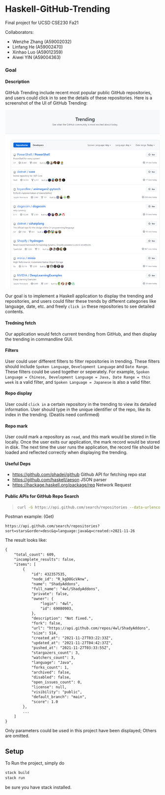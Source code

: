 # Haskell-GitHub-Trending  

Final project for UCSD CSE230 Fa21

Collaborators:

- Wenzhe Zhang (A59002032)
- Linfang He   (A59002470)
- Xinhao Luo (A59012359)
- Aiwei YIN (A59004363)


### Goal

#### Description

GitHub Trending include recent most popular public GitHub repositories, and users could click in to see the details of these repositories. Here is a screenshot of the UI of GitHub Trending:

![TrendingUI](./img/TrendingUI.png)

Our goal is to implement a Haskell application to display the trending and repositories, and users could filter these trends by different categories like language, date, etc. and freely `click in` these repositories to see detailed contents.

#### Tredning fetch

Our application would fetch current trending from GitHub, and then display the trending in commandline GUI. 

#### Filters

User could user different filters to filter repositories in trending. These filters should include `Spoken Language`, `Development Language` and `Date Range`. These filters could be used together or seperately. For example, `Spoken Language = Chinese, Development Language = Java, Date Range = this week` is a valid filter, and `Spoken Language = Japanese` is also a valid filter.

#### Repo display

User could `click in` a certain repository in the trending to view its detailed information. User should type in the unique identifier of the repo, like its index in the trending. (Deatils need confirmed)

#### Repo mark

User could mark a repository as `read`, and this mark would be stored in file locally. Once the user exits our application, the mark record would be stored in disk. The next time the user runs the application, the record file should be loaded and reflected correctly when displaying the trending.


#### Useful Deps

- https://github.com/phadej/github Github API for fetching repo stat
- https://github.com/haskell/aeson JSON parser
- https://hackage.haskell.org/package/req Network Request

#### Public APIs for GitHub Repo Search

> ```sh
> curl -G https://api.github.com/search/repositories --data-urlencode "sort=stars" --data-urlencode "order=desc" --data-urlencode "q=language:java"  --data-urlencode "q=created:>`date -v-7d '+%Y-%m-%d'`"
> ```

Postman example: (Get)

```shell
https://api.github.com/search/repositories?sort=stars&order=desc&q=language:java&q=created:>2021-11-26
```

The result looks like:

```
{
    "total_count": 609,
    "incomplete_results": false,
    "items": [
        {
            "id": 432357535,
            "node_id": "R_kgDOGcVAnw",
            "name": "ShadyAddons",
            "full_name": "4wl/ShadyAddons",
            "private": false,
            "owner": {
                "login": "4wl",
                "id": 69080903,
            },
            "description": "Not fixed.",
            "fork": false,
            "url": "https://api.github.com/repos/4wl/ShadyAddons",
            "size": 514,
            "created_at": "2021-11-27T03:22:33Z",
            "updated_at": "2021-11-27T04:42:37Z",
            "pushed_at": "2021-11-27T03:33:55Z",
            "stargazers_count": 3,
            "watchers_count": 3,
            "language": "Java",
            "forks_count": 1,
            "archived": false,
            "disabled": false,
            "open_issues_count": 0,
            "license": null,
            "visibility": "public",
            "default_branch": "main",
            "score": 1.0
        },
        ...
    ]
}     
```

Only parameters could be used in this project have been displayed; Others are omitted.

## Setup

To Run the project, simply do

```bash
stack build
stack run
```

be sure you have stack installed.